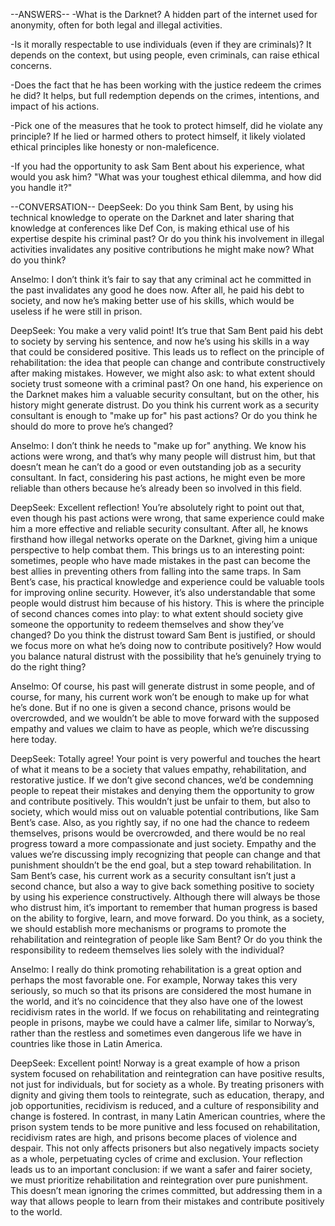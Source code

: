 --ANSWERS-- 
 -What is the Darknet?
    A hidden part of the internet used for anonymity, often for both legal and illegal activities.

 -Is it morally respectable to use individuals (even if they are criminals)?
    It depends on the context, but using people, even criminals, can raise ethical concerns.

 -Does the fact that he has been working with the justice redeem the crimes he did?
    It helps, but full redemption depends on the crimes, intentions, and impact of his actions.

 -Pick one of the measures that he took to protect himself, did he violate any principle?
    If he lied or harmed others to protect himself, it likely violated ethical principles like honesty or non-maleficence.

 -If you had the opportunity to ask Sam Bent about his experience, what would you ask him?
    "What was your toughest ethical dilemma, and how did you handle it?"

    
--CONVERSATION--
DeepSeek: Do you think Sam Bent, by using his technical knowledge to operate on the Darknet and later sharing that knowledge at conferences like Def Con, is making ethical use of his expertise despite his criminal past? Or do you think his involvement in illegal activities invalidates any positive contributions he might make now? What do you think?

Anselmo: I don’t think it’s fair to say that any criminal act he committed in the past invalidates any good he does now. After all, he paid his debt to society, and now he’s making better use of his skills, which would be useless if he were still in prison.

DeepSeek: You make a very valid point! It’s true that Sam Bent paid his debt to society by serving his sentence, and now he’s using his skills in a way that could be considered positive. This leads us to reflect on the principle of rehabilitation: the idea that people can change and contribute constructively after making mistakes. However, we might also ask: to what extent should society trust someone with a criminal past? On one hand, his experience on the Darknet makes him a valuable security consultant, but on the other, his history might generate distrust. Do you think his current work as a security consultant is enough to "make up for" his past actions? Or do you think he should do more to prove he’s changed?

Anselmo: I don’t think he needs to "make up for" anything. We know his actions were wrong, and that’s why many people will distrust him, but that doesn’t mean he can’t do a good or even outstanding job as a security consultant. In fact, considering his past actions, he might even be more reliable than others because he’s already been so involved in this field.

DeepSeek: Excellent reflection! You’re absolutely right to point out that, even though his past actions were wrong, that same experience could make him a more effective and reliable security consultant. After all, he knows firsthand how illegal networks operate on the Darknet, giving him a unique perspective to help combat them. This brings us to an interesting point: sometimes, people who have made mistakes in the past can become the best allies in preventing others from falling into the same traps. In Sam Bent’s case, his practical knowledge and experience could be valuable tools for improving online security. However, it’s also understandable that some people would distrust him because of his history. This is where the principle of second chances comes into play: to what extent should society give someone the opportunity to redeem themselves and show they’ve changed? Do you think the distrust toward Sam Bent is justified, or should we focus more on what he’s doing now to contribute positively? How would you balance natural distrust with the possibility that he’s genuinely trying to do the right thing?

Anselmo: Of course, his past will generate distrust in some people, and of course, for many, his current work won’t be enough to make up for what he’s done. But if no one is given a second chance, prisons would be overcrowded, and we wouldn’t be able to move forward with the supposed empathy and values we claim to have as people, which we’re discussing here today.

DeepSeek: Totally agree! Your point is very powerful and touches the heart of what it means to be a society that values empathy, rehabilitation, and restorative justice. If we don’t give second chances, we’d be condemning people to repeat their mistakes and denying them the opportunity to grow and contribute positively. This wouldn’t just be unfair to them, but also to society, which would miss out on valuable potential contributions, like Sam Bent’s case. Also, as you rightly say, if no one had the chance to redeem themselves, prisons would be overcrowded, and there would be no real progress toward a more compassionate and just society. Empathy and the values we’re discussing imply recognizing that people can change and that punishment shouldn’t be the end goal, but a step toward rehabilitation. In Sam Bent’s case, his current work as a security consultant isn’t just a second chance, but also a way to give back something positive to society by using his experience constructively. Although there will always be those who distrust him, it’s important to remember that human progress is based on the ability to forgive, learn, and move forward. Do you think, as a society, we should establish more mechanisms or programs to promote the rehabilitation and reintegration of people like Sam Bent? Or do you think the responsibility to redeem themselves lies solely with the individual?

Anselmo: I really do think promoting rehabilitation is a great option and perhaps the most favorable one. For example, Norway takes this very seriously, so much so that its prisons are considered the most humane in the world, and it’s no coincidence that they also have one of the lowest recidivism rates in the world. If we focus on rehabilitating and reintegrating people in prisons, maybe we could have a calmer life, similar to Norway’s, rather than the restless and sometimes even dangerous life we have in countries like those in Latin America.

DeepSeek: Excellent point! Norway is a great example of how a prison system focused on rehabilitation and reintegration can have positive results, not just for individuals, but for society as a whole. By treating prisoners with dignity and giving them tools to reintegrate, such as education, therapy, and job opportunities, recidivism is reduced, and a culture of responsibility and change is fostered. In contrast, in many Latin American countries, where the prison system tends to be more punitive and less focused on rehabilitation, recidivism rates are high, and prisons become places of violence and despair. This not only affects prisoners but also negatively impacts society as a whole, perpetuating cycles of crime and exclusion. Your reflection leads us to an important conclusion: if we want a safer and fairer society, we must prioritize rehabilitation and reintegration over pure punishment. This doesn’t mean ignoring the crimes committed, but addressing them in a way that allows people to learn from their mistakes and contribute positively to the world.
